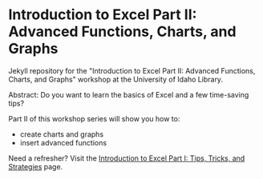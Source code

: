 # Introduction to Excel Part II: Advanced Functions, Charts, and Graphs

Jekyll repository for the "Introduction to Excel Part II: Advanced Functions, Charts, and Graphs" workshop at the University of Idaho Library.

<link to repository>

Abstract:
Do you want to learn the basics of Excel and a few time-saving tips? 

Part II of this workshop series will show you how to:
- create charts and graphs
- insert advanced functions

Need a refresher? Visit the <a href="https://jylisadoney.github.io/intro-excel-1/" target="_blank">Introduction to Excel Part I: Tips, Tricks, and Strategies</a> page.
